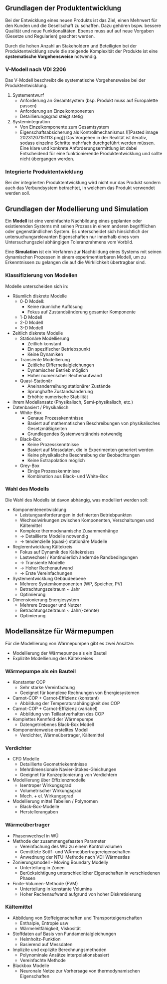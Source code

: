 ## Grundlagen der Produktentwicklung
Bei der Entwicklung eines neuen Produkts ist das Ziel, einen Mehrwert für den Kunden und die Gesellschaft zu schaffen. Dazu gehören bspw. bessere Qualität und neue Funktionalitäten. Ebenso muss auf auf neue Vorgaben (Gesetze und Regularien) geachtet werden.

Durch die hohen Anzahl an Stakeholdern und Beteiligten bei der Produktentwicklung sowie die steigende Komplexität der Produkte ist eine **systematische Vorgehensweise** notwendig.

### V-Modell nach VDI 2206
Das V-Modell beschreibt die systematische Vorgehensweise bei der Produktentwicklung.
1. Systementwurf
	- Anforderung an Gesamtsystem (bsp. Produkt muss auf Europalette passen)
	- Anforderung an Einzelkomponenten
	- Detaillierungsgrad steigt stetig
2. Systemintegration
	- Von Einzelkomponente zum Gesamtsystem
	- Eigenschaftsabsicherung als Kontrollmechanismus
![[Pasted image 20231207151113.png]]
Das Vorgehen in der Realität ist iterativ, sodass einzelne Schritte mehrfach durchgeführt werden müssen. Eine klare und konkrete Anforderungsermittlung ist dabei Entscheidend für eine funktionierende Produktentwicklung und sollte nicht übergangen werden.

### Integrierte Produktentwicklung
Bei der integrierten Produktentwicklung wird nicht nur das Produkt sondern auch das Verbundsystem betrachtet, in welchem das Produkt verwendet werden soll.

## Grundlagen der Modellierung und Simulation
Ein **Modell** ist eine vereinfachte Nachbildung eines geplanten oder existierenden Systems mit seinen Prozess in einem anderen begrifflichen oder gegenständlichen System. Es unterscheidet sich hinsichtlich der untersuchungsrelevanten Eigenschaften nur innerhalb eines vom Untersuchungsziel abhängigen Toleranzrahmens vom Vorbild.

Eine **Simulation** ist ein Verfahren zur Nachbildung eines Systems mit seinen dynamischen Prozessen in einem experimentierbaren Modell, um zu Erkenntnissen zu gelangen die auf die Wirklichkeit übertragbar sind.

### Klassifizierung von Modellen
Modelle unterscheiden sich in:
- Räumlich diskrete Modelle
	-  0-D Modell:
		- Keine räumliche Auflösung
		- Fokus auf Zustandsänderung gesamter Komponente
	- 1-D Modell
	- 2-D Modell
	- 3-D Modell
- Zeitlich diskrete Modelle
	- Stationäre Modellierung
		- Zeitlich konstant
		- Ein spezifischer Betriebspunkt
		- Keine Dynamiken
	- Transiente Modellierung
		- Zeitliche Differnetialgleichungen
		- Dynamischer Betrieb möglich
		- Hoher numerischer Rechenaufwand
	- Quasi-Stationär
		- Aneinanderreihung stationärer Zustände
		- Sprunghafte Zustandsänderung
		- Erhöhte numerische Stabilität
- ihrem Modellansatz (Physikalisch, Semi-physikalisch, etc.)
- Datenbasiert / Physikalisch
	- White-Box
		- Genaue Prozesskenntnisse
		- Basiert auf mathematischen Beschreibungen von physikalisches Gesetzmäßigkeiten
		- Grundlegendes Systemverständnis notwendig
	- Black-Box
		- Keine Prozesskenntnisse
		- Basiert auf Messdaten, die in Experimenten generiert werden
		- Keine physikalische Beschreibung der Beobachtungen
		- Keine Extrapolation möglich
	- Grey-Box
		- Einige Prozesskenntnisse
		- Kombination aus Black- und White-Box


### Wahl des Modells
Die Wahl des Modells ist davon abhängig, was modelliert werden soll:
- Komponentenentwicklung
	- Leistungsanforderungen in definierten Betriebpunkten
	- Wechselwirkungen zwischen Komponenten, Verschaltungen und Kältemittel
	- Komplexe thermodynamische Zusammenhänge
	- -> Detaillierte Modelle notwendig
	- -> tendenzielle (quasi-) stationäre Modelle
- Reglerentwicklung Kältekreis
	- Fokus auf Dynamik des Kältekreises
	- Lastwechsel / Kontinuierlich ändernde Randbedingungen
	- -> Transiente Modelle
	- -> Hoher Rechenaufwand
	- -> Erste Vereinfachungen
- Systementwicklung Gebäudeebene
	- Mehrere Systemkomponenten (WP, Speicher, PV)
	- Betrachtungszeitraum ~ Jahr
	- Optimierung
- Dimensionierung Energiesystem
	- Mehrere Erzeuger und Nutzer
	- Betrachtungszeitraum ~ Jahr(-zehnte)
	- Optimierung

## Modellansätze für Wärmepumpen
Für die Modellierung von Wärmepumpen gibt es zwei Ansätze:
- Modellierung der Wärmepumpe als ein Bauteil
- Explizite Modellierung des Kältekreises

### Wärmepumpe als ein Bauteil
- Konstanter COP
	- Sehr starke Vereinfachung
	- Geeignet für komplexe Rechnungen von Energiesystemen
- Carnot-COP + Carnot-Effizienz (konstant)
	- Abbildung der Temperaturabhängigkeit des COP
- Carnot-COP + Carnot-Effizienz (variabel)
	- Abbildung von Teillastverhalten des COP
- Komplettes Kennfeld der Wärmepumpe
	- Datengetriebenes Black-Box Modell
- Komponentenweise erstelltes Modell
	- Verdichter, Wärmeübertrager, Kältemittel

### Verdichter
- CFD Modelle
	- Detaillierte Geometriekenntnisse
	- Mehrdimensionale Navier-Stokes-Gleichungen
	- Geeignet für Konzeptionierung von Verdichtern
- Modellierung über Effizienzmodelle
	- Isentroper Wirkungsgrad
	- Volumetrischer Wirkungsgrad
	- Mech. + el. Wirkungsgrad
- Modellierung mittel Tabellen / Polynomen
	- Black-Box-Modelle
	- Herstellerangaben

### Wärmeübertrager
- Phasenwechsel in WÜ
- Methode der zusammengefassten Parameter
	- Vereinfachung des WÜ zu einem Kontrollvolumen
	- Gemittlete Sotff- und WÄrmeübertragereigenschaften
	- Anwednung der NTU-Methode nach VDI-Wärmeatlas
- Zonierungsmodell - Moving Boundary Modelly
	- Unterteilung in Zonen
	- Berücksichtigung unterschiedlicher Eigenschaften in verschiedenen Phasen
- Finite-Volumen-Methode (FVM)
	- Unterteilung in konstante Volumina
	- Hoher Rechenaufwand aufgrund von hoher Diskretisierung

### Kältemittel
- Abbildung von Stoffeigenschaften und Transporteigenschaften
	- Enthalpie, Entropie usw
	- Wärmeleitfähigkeit, Viskosität
- Stoffdaten auf Basis von Fundamentalgleichungen
	- Helmholtz-Funktion
	- Basierend auf Messdaten
- Implizite und explizite Berechnungsmethoden
	- Polynominale Ansätze interpolationsbasiert
	- Vereinfachte Methode
- Blackbox Modelle
	- Neuronale Netze zur Vorhersage von thermodynamischen Eigenschaften